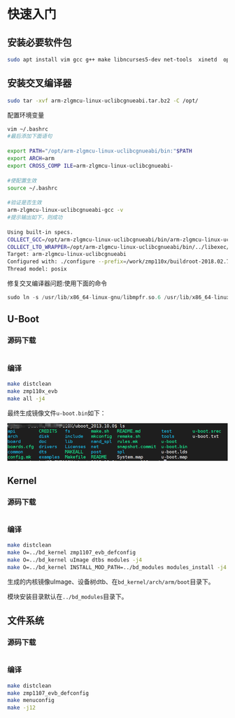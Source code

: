 # 快速入门

## 安装必要软件包

```bash
sudo apt install vim gcc g++ make libncurses5-dev net-tools  xinetd  openssh-server u-boot-tools liblzma-doc liblzma-dev:i386 liblzma5:i386

```

## 安装交叉编译器

```bash
sudo tar -xvf arm-zlgmcu-linux-uclibcgnueabi.tar.bz2 -C /opt/
```

配置环境变量

```bash
vim ~/.bashrc
#最后添加下面语句

export PATH="/opt/arm-zlgmcu-linux-uclibcgnueabi/bin:"$PATH
export ARCH=arm
export CROSS_COMP ILE=arm-zlgmcu-linux-uclibcgnueabi-

#使配置生效
source ~/.bashrc

#验证是否生效
arm-zlgmcu-linux-uclibcgnueabi-gcc -v
#提示输出如下，则成功

Using built-in specs.
COLLECT_GCC=/opt/arm-zlgmcu-linux-uclibcgnueabi/bin/arm-zlgmcu-linux-uclibcgnueabi-gcc.br_real
COLLECT_LTO_WRAPPER=/opt/arm-zlgmcu-linux-uclibcgnueabi/bin/../libexec/gcc/arm-zlgmcu-linux-uclibcgnueabi/4.9.4/lto-wrapper
Target: arm-zlgmcu-linux-uclibcgnueabi
Configured with: ./configure --prefix=/work/zmp110x/buildroot-2018.02.7/output/host --sysconfdir=/work/zmp110x/buildroot-2018.02.7/output/host/etc --enable-static --target=arm-zlgmcu-linux-uclibcgnueabi --with-sysroot=/work/zmp110x/buildroot-2018.02.7/output/host/arm-zlgmcu-linux-uclibcgnueabi/sysroot --disable-__cxa_atexit --with-gnu-ld --disable-libssp --disable-multilib --with-gmp=/work/zmp110x/buildroot-2018.02.7/output/host --with-mpc=/work/zmp110x/buildroot-2018.02.7/output/host --with-mpfr=/work/zmp110x/buildroot-2018.02.7/output/host --with-pkgversion='Buildroot 2018.02.7' --with-bugurl=http://bugs.buildroot.net/ --disable-libquadmath --disable-libsanitizer --enable-tls --disable-libmudflap --enable-threads --without-isl --without-cloog --with-float=soft --disable-decimal-float --with-abi=aapcs-linux --with-cpu=arm926ej-s --with-float=soft --with-mode=arm --enable-languages=c,c++ --with-build-time-tools=/work/zmp110x/buildroot-2018.02.7/output/host/arm-zlgmcu-linux-uclibcgnueabi/bin --enable-shared --disable-libgomp
Thread model: posix


```

修复交叉编译器问题:使用下面的命令

```c
sudo ln -s /usr/lib/x86_64-linux-gnu/libmpfr.so.6 /usr/lib/x86_64-linux-gnu/libmpfr.so.4
```

## U-Boot

### 源码下载

```

```

### 编译

```bash
make distclean
make zmp110x_evb
make all -j4
```

最终生成镜像文件`u-boot.bin`如下：

![](media/image-20210118153507278.png)

## Kernel

### 源码下载

```bash

```



### 编译

```bash
make distclean
make O=../bd_kernel zmp1107_evb_defconfig
make O=../bd_kernel uImage dtbs modules -j4
make O=../bd_kernel INSTALL_MOD_PATH=../bd_modules modules_install -j4
```

生成的内核镜像uImage、设备树dtb、在`bd_kernel/arch/arm/boot`目录下。

模块安装目录默认在`../bd_modules`目录下。

## 文件系统

### 源码下载

```

```



### 编译

```bash
make distclean
make zmp1107_evb_defconfig
make menuconfig
make -j12
```

